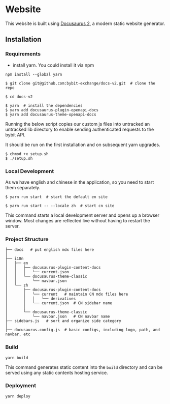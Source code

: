 # Website

This website is built using [Docusaurus 2](https://docusaurus.io/), a modern static website generator.

## Installation

### Requirements

* install yarn. You could install it via npm
```shell
npm install --global yarn
```

```
$ git clone git@github.com:bybit-exchange/docs-v2.git  # clone the repo
```

```
$ cd docs-v2
```

```
$ yarn  # install the dependencies
$ yarn add docusaurus-plugin-openapi-docs
$ yarn add docusaurus-theme-openapi-docs
```


Running the below script copies our custom js files into untracked an untracked lib directory to enable sending authenticated requests to the bybit API.

It should be run on the first installation and on subsequent yarn upgrades.
```
$ chmod +x setup.sh
$ ./setup.sh
```

### Local Development
As we have english and chinese in the application, so you need to start them separately.
```
$ yarn run start  # start the default en site
```
```
$ yarn run start -- --locale zh  # start cn site
```

This command starts a local development server and opens up a browser window. Most changes are reflected live without having to restart the server.

### Project Structure
```shell
├── docs   # put english mdx files here
│
├── i18n  
│   ├── en
│   │   ├── docusaurus-plugin-content-docs
│   │   │   └── current.json
│   │   └── docusaurus-theme-classic
│   │       └── navbar.json
│   └── zh
│       ├── docusaurus-plugin-content-docs
│       │   └── current   # maintain CN mdx files here
│       │   │   └── derivatives
│       │   └── current.json  # CN sidebar name
│       │
│       └── docusaurus-theme-classic
│           └── navbar.json   # CN navbar name
├── sidebars.js   # sort and organize side category
│ 
├── docusaurus.config.js  # basic configs, including logo, path, and navbar, etc
```

### Build

```shell
yarn build
```

This command generates static content into the `build` directory and can be served using any static contents hosting service.

### Deployment

```shell
yarn deploy
```
